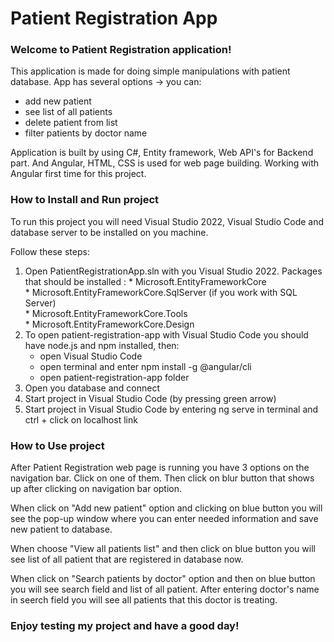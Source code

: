 # Patient Registration App

### Welcome to Patient Registration application!
This application is made for doing simple manipulations with patient database. App has several options -> you can:
  * add new patient
  * see list of all patients
  * delete patient from list
  * filter patients by doctor name

Application is built by using C#, Entity framework, Web API's for Backend part. And Angular, HTML, CSS is used for web page building.
Working with Angular first time for this project. 

### How to Install and Run project

To run this project you will need Visual Studio 2022, Visual Studio Code and database server to be installed on you machine.

Follow these steps:

1. Open PatientRegistrationApp.sln with you Visual Studio 2022.
    Packages that should be installed :
        * Microsoft.EntityFrameworkCore  
        * Microsoft.EntityFrameworkCore.SqlServer (if you work with SQL Server)  
        * Microsoft.EntityFrameworkCore.Tools  
        * Microsoft.EntityFrameworkCore.Design  
2. To open patient-registration-app with Visual Studio Code you should have node.js and npm installed, then:
    * open Visual Studio Code
    * open terminal and enter npm install -g @angular/cli
    * open patient-registration-app folder
3. Open you database and connect
4. Start project in Visual Studio Code (by pressing green arrow)
5. Start project in Visual Studio Code by entering ng serve in terminal and ctrl + click on localhost link

### How to Use project

After Patient Registration web page is running you have 3 options on the navigation bar. Click on one of them. Then click on blur button that shows up after clicking on navigation bar option. 

When click on "Add new patient" option and clicking on blue button you will see the pop-up window where you can enter needed information and save new patient to database.  

When choose "View all patients list" and then click on blue  button you will see list of all patient that are registered in database now. 
 
When click on "Search patients by doctor" option and then on blue button you will see search field and list of all patient. After entering doctor's name in seerch field you will see all patients that this doctor is treating.

### Enjoy testing my project and have a good day!
